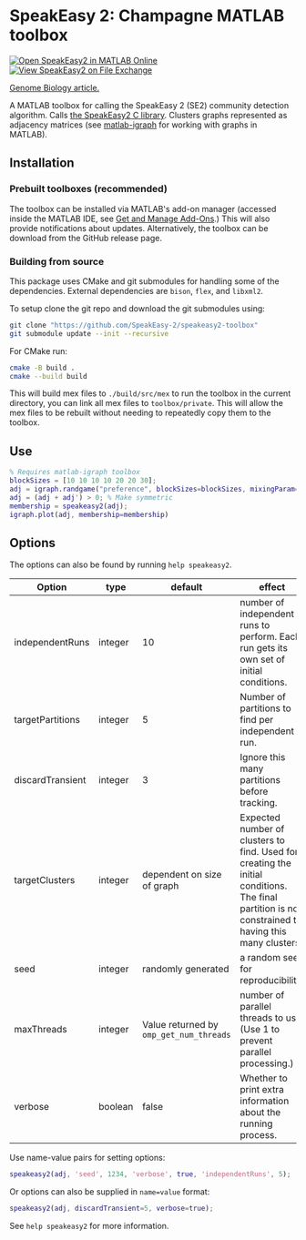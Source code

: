 # SpeakEasy 2: Champagne MATLAB toolbox

[![Open SpeakEasy2 in MATLAB Online](https://www.mathworks.com/images/responsive/global/open-in-matlab-online.svg)](https://matlab.mathworks.com/open/fileexchange/v1?id=16123)
[![View SpeakEasy2 on File Exchange](https://www.mathworks.com/matlabcentral/images/matlab-file-exchange.svg)](https://www.mathworks.com/matlabcentral/fileexchange/161231-speakeasy2)

[Genome Biology article.](https://genomebiology.biomedcentral.com/articles/10.1186/s13059-023-03062-0)

A MATLAB toolbox for calling the SpeakEasy 2 (SE2) community detection algorithm. Calls [the SpeakEasy2 C library](https://github.com/SpeakEasy-2/libspeakeasy2). Clusters graphs represented as adjacency matrices (see [matlab-igraph](https://github.com/DavidRConnell/matlab-igraph) for working with graphs in MATLAB).

## Installation

### Prebuilt toolboxes (recommended)

The toolbox can be installed via MATLAB's add-on manager (accessed inside the MATLAB IDE, see [Get and Manage Add-Ons](https://www.mathworks.com/help/matlab/matlab_env/get-add-ons.html).) This will also provide notifications about updates. Alternatively, the toolbox can be download from the GitHub release page.

### Building from source

This package uses CMake and git submodules for handling some of the dependencies. External dependencies are `bison`, `flex`, and `libxml2`.

To setup clone the git repo and download the git submodules using:

```bash
git clone "https://github.com/SpeakEasy-2/speakeasy2-toolbox"
git submodule update --init --recursive
```

For CMake run:
```bash
cmake -B build .
cmake --build build
```

This will build mex files to `./build/src/mex` to run the toolbox in the current directory, you can link all mex files to `toolbox/private`. This will allow the mex files to be rebuilt without needing to repeatedly copy them to the toolbox.

## Use

```matlab
% Requires matlab-igraph toolbox
blockSizes = [10 10 10 10 20 20 30];
adj = igraph.randgame("preference", blockSizes=blockSizes, mixingParam=0.2);
adj = (adj + adj') > 0; % Make symmetric
membership = speakeasy2(adj);
igraph.plot(adj, membership=membership)
```

## Options

The options can also be found by running `help speakeasy2`.

| Option | type | default | effect |
|--------|------|---------|--------|
| independentRuns | integer | 10 | number of independent runs to perform. Each run gets its own set of initial conditions. |
| targetPartitions | integer | 5 | Number of partitions to find per independent run. |
| discardTransient | integer | 3 | Ignore this many partitions before tracking. |
| targetClusters | integer | dependent on size of graph | Expected number of clusters to find. Used for creating the initial conditions. The final partition is not constrained to having this many clusters. |
| seed | integer | randomly generated | a random seed for reproducibility. |
| maxThreads | integer | Value returned by `omp_get_num_threads` | number of parallel threads to use. (Use 1 to prevent parallel processing.)|
| verbose | boolean | false | Whether to print extra information about the running process. |

Use name-value pairs for setting options:

```matlab
speakeasy2(adj, 'seed', 1234, 'verbose', true, 'independentRuns', 5);
```

Or options can also be supplied in `name=value` format:

``` matlab
speakeasy2(adj, discardTransient=5, verbose=true);
```

See `help speakeasy2` for more information.
